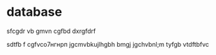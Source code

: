 # database
sfcgdr
vb  gmvn cgfbd
dxrgfdrf

sdtfb
f cgfvcо7нгнрп
jgcmvbkujlhgbh bmgj
jgchvbnl;m
tyfgb vtdftbfvc